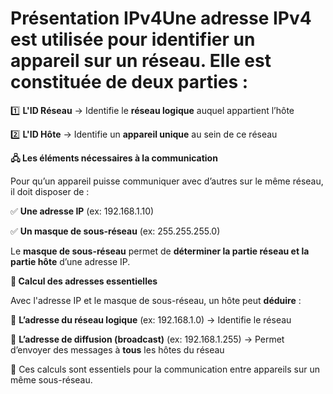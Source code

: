 # Présentation IPv4Une **adresse IPv4** est utilisée pour identifier un **appareil** sur un réseau. Elle est constituée de deux parties :

1️⃣ **L'ID Réseau** → Identifie le **réseau logique** auquel appartient l’hôte

2️⃣ **L'ID Hôte** → Identifie un **appareil unique** au sein de ce réseau



**🖧 Les éléments nécessaires à la communication**

Pour qu’un appareil puisse communiquer avec d’autres sur le même réseau, il doit disposer de :

✅ **Une adresse IP** (ex: 192.168.1.10)

✅ **Un masque de sous-réseau** (ex: 255.255.255.0)

Le **masque de sous-réseau** permet de **déterminer la partie réseau et la partie hôte** d’une adresse IP.



**🔢 Calcul des adresses essentielles**

Avec l'adresse IP et le masque de sous-réseau, un hôte peut **déduire** :

🔹 **L’adresse du réseau logique** (ex: 192.168.1.0) → Identifie le réseau

🔹 **L’adresse de diffusion (broadcast)** (ex: 192.168.1.255) → Permet d’envoyer des messages à **tous** les hôtes du réseau

📌 Ces calculs sont essentiels pour la communication entre appareils sur un même sous-réseau.
